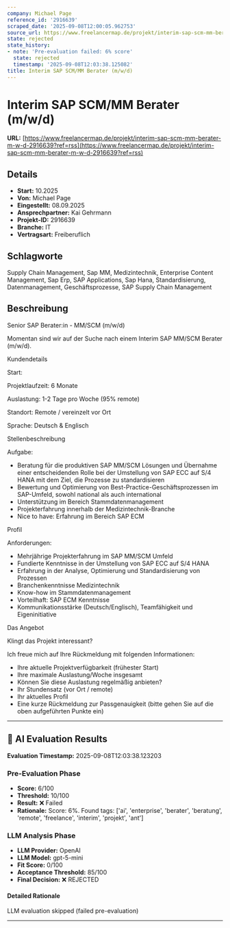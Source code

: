 ```yaml
---
company: Michael Page
reference_id: '2916639'
scraped_date: '2025-09-08T12:00:05.962753'
source_url: https://www.freelancermap.de/projekt/interim-sap-scm-mm-berater-m-w-d-2916639?ref=rss
state: rejected
state_history:
- note: 'Pre-evaluation failed: 6% score'
  state: rejected
  timestamp: '2025-09-08T12:03:38.125082'
title: Interim SAP SCM/MM Berater (m/w/d)
---
```



# Interim SAP SCM/MM Berater (m/w/d)
**URL:** [https://www.freelancermap.de/projekt/interim-sap-scm-mm-berater-m-w-d-2916639?ref=rss](https://www.freelancermap.de/projekt/interim-sap-scm-mm-berater-m-w-d-2916639?ref=rss)
## Details
- **Start:** 10.2025
- **Von:** Michael Page
- **Eingestellt:** 08.09.2025
- **Ansprechpartner:** Kai Gehrmann
- **Projekt-ID:** 2916639
- **Branche:** IT
- **Vertragsart:** Freiberuflich

## Schlagworte
Supply Chain Management, Sap MM, Medizintechnik, Enterprise Content Management, Sap Erp, SAP Applications, Sap Hana, Standardisierung, Datenmanagement, Geschäftsprozesse, SAP Supply Chain Management

## Beschreibung
Senior SAP Berater:in - MM/SCM (m/w/d)

Momentan sind wir auf der Suche nach einem Interim SAP MM/SCM Berater (m/w/d).

Kundendetails

Start:

Projektlaufzeit: 6 Monate

Auslastung: 1-2 Tage pro Woche (95% remote)

Standort: Remote / vereinzelt vor Ort

Sprache: Deutsch & Englisch

Stellenbeschreibung

Aufgabe:
- Beratung für die produktiven SAP MM/SCM Lösungen und Übernahme einer entscheidenden Rolle bei der Umstellung von SAP ECC auf S/4 HANA mit dem Ziel, die Prozesse zu standardisieren
- Bewertung und Optimierung von Best-Practice-Geschäftsprozessen im SAP-Umfeld, sowohl national als auch international
- Unterstützung im Bereich Stammdatenmanagement
- Projekterfahrung innerhalb der Medizintechnik-Branche
- Nice to have: Erfahrung im Bereich SAP ECM

Profil

Anforderungen:
- Mehrjährige Projekterfahrung im SAP MM/SCM Umfeld
- Fundierte Kenntnisse in der Umstellung von SAP ECC auf S/4 HANA
- Erfahrung in der Analyse, Optimierung und Standardisierung von Prozessen
- Branchenkenntnisse Medizintechnik
- Know-how im Stammdatenmanagement
- Vorteilhaft: SAP ECM Kenntnisse
- Kommunikationsstärke (Deutsch/Englisch), Teamfähigkeit und Eigeninitiative

Das Angebot

Klingt das Projekt interessant?

Ich freue mich auf Ihre Rückmeldung mit folgenden Informationen:
- Ihre aktuelle Projektverfügbarkeit (frühester Start)
- Ihre maximale Auslastung/Woche insgesamt
- Können Sie diese Auslastung regelmäßig anbieten?
- Ihr Stundensatz (vor Ort / remote)
- Ihr aktuelles Profil
- Eine kurze Rückmeldung zur Passgenauigkeit (bitte gehen Sie auf die oben aufgeführten Punkte ein)

---

## 🤖 AI Evaluation Results

**Evaluation Timestamp:** 2025-09-08T12:03:38.123203

### Pre-Evaluation Phase
- **Score:** 6/100
- **Threshold:** 10/100
- **Result:** ❌ Failed
- **Rationale:** Score: 6%. Found tags: ['ai', 'enterprise', 'berater', 'beratung', 'remote', 'freelance', 'interim', 'projekt', 'ant']

### LLM Analysis Phase
- **LLM Provider:** OpenAI
- **LLM Model:** gpt-5-mini
- **Fit Score:** 0/100
- **Acceptance Threshold:** 85/100
- **Final Decision:** ❌ REJECTED

#### Detailed Rationale
LLM evaluation skipped (failed pre-evaluation)

---
